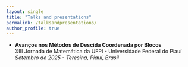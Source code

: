 ```yaml
---
layout: single
title: "Talks and presentations"
permalink: /talksandpresentations/
author_profile: true
---
```

- **Avanços nos Métodos de Descida Coordenada por Blocos**  
  XIII Jornada de Matemática da UFPI - Universidade Federal do Piauí  
  *Setembro de 2025 - Teresina, Piauí, Brasil*
